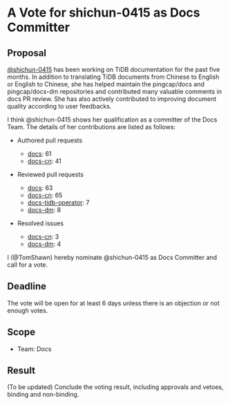 # A Vote for shichun-0415 as Docs Committer

## Proposal

[@shichun-0415](https://github.com/shichun-0415) has been working on TiDB documentation for the past five months. In addition to translating TiDB documents from Chinese to English or English to Chinese, she has helped maintain the pingcap/docs and pingcap/docs-dm repositories and contributed many valuable comments in docs PR review. She has also actively contributed to improving document quality according to user feedbacks.

I think @shichun-0415 shows her qualification as a committer of the Docs Team. The details of her contributions are listed as follows:

- Authored pull requests

    - [docs](https://github.com/pingcap/docs/pulls?q=is%3Apr+is%3Amerged+author%3Ashichun-0415): 61
    - [docs-cn](https://github.com/pingcap/docs-cn/pulls?q=is%3Apr+is%3Amerged+author%3Ashichun-0415): 41

- Reviewed pull requests

    - [docs](https://github.com/pingcap/docs/pulls?q=is%3Apr+reviewed-by%3Ashichun-0415+is%3Amerged+-author%3Ati-chi-bot): 63
    - [docs-cn](https://github.com/pingcap/docs-cn/pulls?q=is%3Apr+reviewed-by%3Ashichun-0415+is%3Amerged+-author%3Ati-chi-bot): 65
    - [docs-tidb-operator](https://github.com/pingcap/docs-tidb-operator/pulls?q=is%3Apr+reviewed-by%3Ashichun-0415+is%3Amerged+-author%3Ati-chi-bot): 7
    - [docs-dm](https://github.com/pingcap/docs-dm/pulls?q=is%3Apr+reviewed-by%3Ashichun-0415+is%3Amerged+-author%3Ati-chi-bot): 8

- Resolved issues

    - [docs-cn](https://github.com/pingcap/docs-cn/issues?q=is%3Aissue+is%3Aclosed+assignee%3Ashichun-0415): 3
    - [docs-dm](https://github.com/pingcap/docs-dm/pulls?q=is%3Aissue+is%3Aclosed+assignee%3Ashichun-0415): 4

I (@TomShawn) hereby nominate @shichun-0415 as Docs Committer and call for a vote.

## Deadline

The vote will be open for at least 6 days unless there is an objection or not enough votes.

## Scope

* Team: Docs

## Result

(To be updated) Conclude the voting result, including approvals and vetoes, binding and non-binding.

